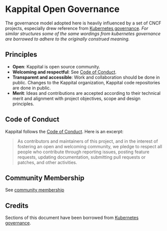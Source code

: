 # Kappital Open Governance

The governance model adopted here is heavily influenced by a set of CNCF projects, especially drew
reference from [Kubernetes governance](https://github.com/kubernetes/community/blob/master/governance.md).
*For similar structures some of the same wordings from kubernetes governance are borrowed to adhere
to the originally construed meaning.*

## Principles

- **Open**: Kappital is open source community.
- **Welcoming and respectful**: See [Code of Conduct](./code-of-conduct.md).
- **Transparent and accessible**: Work and collaboration should be done in public.
  Changes to the Kappital organization, Kappital code repositories are done in public.
- **Merit**: Ideas and contributions are accepted according to their technical merit
  and alignment with project objectives, scope and design principles.

## Code of Conduct

Kappital follows the [Code of Conduct](./code-of-conduct.md).
Here is an excerpt:

>  As contributors and maintainers of this project, and in the interest of fostering an open and welcoming community, we pledge to respect all people who contribute through reporting issues, posting feature requests, updating documentation, submitting pull requests or patches, and other activities.


## Community Membership

See [community membership](./community-membership.md)

## Credits

Sections of this document have been borrowed from [Kubernetes governance](https://github.com/kubernetes/community/blob/master/governance.md).